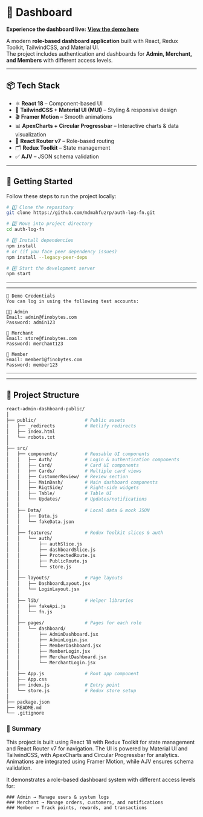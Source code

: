# 🚀 Dashboard

**Experience the dashboard live:** **[View the demo here](https://auth-log-fn.vercel.app)**

A modern **role-based dashboard application** built with React, Redux Toolkit, TailwindCSS, and Material UI.  
The project includes authentication and dashboards for **Admin, Merchant, and Members** with different access levels.

---

## 📦 Tech Stack

- ⚛️ **React 18** – Component-based UI
- 🎨 **TailwindCSS + Material UI (MUI)** – Styling & responsive design
- 🎬 **Framer Motion** – Smooth animations
- 📊 **ApexCharts + Circular Progressbar** – Interactive charts & data visualization
- 🔗 **React Router v7** – Role-based routing
- 🗂️ **Redux Toolkit** – State management
- ✅ **AJV** – JSON schema validation

---

## 🔧 Getting Started

Follow these steps to run the project locally:

```bash
# 1️⃣ Clone the repository
git clone https://github.com/mdmahfuzrp/auth-log-fn.git

# 2️⃣ Move into project directory
cd auth-log-fn

# 3️⃣ Install dependencies
npm install
# or (if you face peer dependency issues)
npm install --legacy-peer-deps

# 4️⃣ Start the development server
npm start
```

---

---

```
🔑 Demo Credentials
You can log in using the following test accounts:

👨‍💼 Admin
Email: admin@finobytes.com
Password: admin123

🏪 Merchant
Email: store@finobytes.com
Password: merchant123

👤 Member
Email: member1@finobytes.com
Password: member123
```

---

---

## 📂 Project Structure

```bash
react-admin-dashboard-public/
│
├── public/                  # Public assets
│   ├── _redirects           # Netlify redirects
│   ├── index.html
│   └── robots.txt
│
├── src/
│   ├── components/          # Reusable UI components
│   │   ├── Auth/            # Login & authentication components
│   │   ├── Card/            # Card UI components
│   │   ├── Cards/           # Multiple card views
│   │   ├── CustomerReview/  # Review section
│   │   ├── MainDash/        # Main dashboard components
│   │   ├── RigtSide/        # Right-side widgets
│   │   ├── Table/           # Table UI
│   │   └── Updates/         # Updates/notifications
│   │
│   ├── Data/                # Local data & mock JSON
│   │   ├── Data.js
│   │   └── fakeData.json
│   │
│   ├── features/            # Redux Toolkit slices & auth
│   │   └── auth/
│   │       ├── authSlice.js
│   │       ├── dashboardSlice.js
│   │       ├── ProtectedRoute.js
│   │       ├── PublicRoute.js
│   │       └── store.js
│   │
│   ├── layouts/             # Page layouts
│   │   ├── DashboardLayout.jsx
│   │   └── LoginLayout.jsx
│   │
│   ├── lib/                 # Helper libraries
│   │   ├── fakeApi.js
│   │   └── fn.js
│   │
│   ├── pages/               # Pages for each role
│   │   └── dashboard/
│   │       ├── AdminDashboard.jsx
│   │       ├── AdminLogin.jsx
│   │       ├── MemberDashboard.jsx
│   │       ├── MemberLogin.jsx
│   │       ├── MerchantDashboard.jsx
│   │       └── MerchantLogin.jsx
│   │
│   ├── App.js               # Root app component
│   ├── App.css
│   ├── index.js             # Entry point
│   └── store.js             # Redux store setup
│
├── package.json
├── README.md
└── .gitignore
```

### 📜 Summary

This project is built using React 18 with Redux Toolkit for state management and React Router v7 for navigation.
The UI is powered by Material UI and TailwindCSS, with ApexCharts and Circular Progressbar for analytics.
Animations are integrated using Framer Motion, while AJV ensures schema validation.

It demonstrates a role-based dashboard system with different access levels for:

```
### Admin → Manage users & system logs
### Merchant → Manage orders, customers, and notifications
### Member → Track points, rewards, and transactions
```

